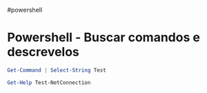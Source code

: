 #powershell 
# Powershell - Buscar comandos e descrevelos

```powershell
Get-Command | Select-String Test
```

```powershell
Get-Help Test-NetConnection
```